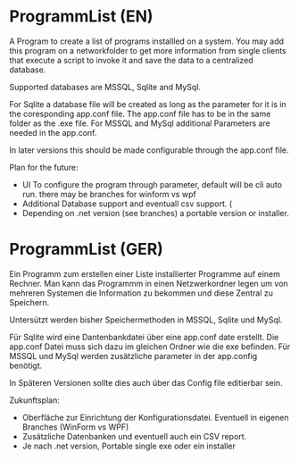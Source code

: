 # ProgrammList (EN)

A Program to create a list of programs installled on a system. You may add this program on a networkfolder to get more information from single clients that execute a script to invoke it and save the data to a centralized database.

Supported databases are MSSQL, Sqlite and MySql.

For Sqlite a database file will be created as long as the parameter for it is in the coresponding app.conf file. The app.conf file has to be in the same folder as the .exe file.
For MSSQL and MySql additional Parameters are needed in the app.conf.

In later versions this should be made configurable through the app.conf file.

Plan for the future:
- UI To configure the program through parameter, default will be cli auto run. there may be branches for winform vs wpf 
- Additional Database support and eventuall csv support. (
- Depending on .net version (see branches) a portable version or installer.

# ProgrammList (GER)

Ein Programm zum erstellen einer Liste installierter Programme auf einem Rechner. Man kann das Programmm in einen Netzwerkordner legen um von mehreren Systemen die Information zu bekommen und diese Zentral zu Speichern.

Untersützt werden bisher Speichermethoden in MSSQL, Sqlite und MySql.

Für Sqlite wird eine Dantenbankdatei über eine app.conf date erstellt. Die app.conf Datei muss sich dazu im gleichen Ordner wie die exe befinden.
Für MSSQL und MySql werden zusätzliche parameter in der app.config benötigt.

In Späteren Versionen sollte dies auch über das Config file editierbar sein.

Zukunftsplan:
- Oberfläche zur Einrichtung der Konfigurationsdatei. Eventuell in eigenen Branches (WinForm vs WPF)
- Zusätzliche Datenbanken und eventuell auch ein CSV report.
- Je nach .net version, Portable single exe oder ein installer
